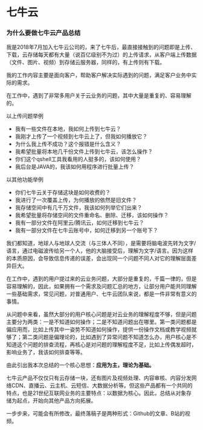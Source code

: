# 七牛云

### 为什么要做七牛云产品总结

我是2018年7月加入七牛云公司的，来了七牛后，最直接接触到的问题即是上传、下载，云存储每天都有大量（说百亿级别不为过）的上传请求，从客户端上传数据（文件、图片、视频）到存储云服务器，同样的，有上传则有下载。

我的工作内容主要是面向客户，帮助客户解决实际遇到的问题，满足客户业务中实际的需求。

在工作中，遇到了非常多用户关于云业务的问题，其中大量是重复的、容易理解的。

以上传问题举例

- 我有一些文件在本地，我如何上传到七牛云？
- 我刚才上传了一个视频到七牛云上了，但我如何播放它？
- 为什么我上传不成功？这个报错是什么含义？
- 我希望批量将本地几千份文件上传到七牛云，该怎么操作？
- 你们这个qshell工具我看用的人挺多的，该如何使用？
- 我后台是JAVA的，我该如何用程序进行批量上传？

以其他功能举例

- 你们七牛云关于存储这块是如何收费的？
- 我进行了一次覆盖上传，为何播放的依然是旧文件？
- 我存储空间中有几千万文件，我该如何列举它们出来？
- 我希望批量将存储空间的文件重命名、删除、迁移，该如何操作？
- 我有一部分文件在阿里云/腾讯云，如何迁移到七牛云？
- 我有一部分文件在七牛云账号中，如何迁移到另一个账号下？

我们都知道，地球人与地球人交流（与三体人不同），是需要将脑电波先转为文字/语言，通过电磁波传给另一个人，他的大脑接受后，理解为文字/语言。因为这样的本质原因，会导致信息传递的误差，会出现同一个问题不同人对它的理解层面差异巨大。

在工作中，遇到的用户提过来的云业务问题，大部分是重复的，千篇一律的，但是容易理解的，因此，如果拥有一个需求及问题汇总的地方，让部分用户能共同理解一些基础需求，常见问题，对普通用户、七牛云团队来说，都是一件非常有意义的事情。

从问题中来看，虽然大部分的用户核心问题是对云业务的理解程度不够，但是问题主要分为两类：一是不知道如何操作；二是不知道问题出在哪里。第一类问题都是偏应用而，比如上传其中一姿势不知道如何操作，提供一份操作文档或教学视频就够了；第二类问题是偏理论的，比如遇到了异常问题不知道怎么办，用户核心是不知道这个问题的排查流程，再核心是对问题的理解程度不足，比如上传偶发超时，影响业务了，我该如何排查等等。

由此引出我本次总结的一个核心思想：**应用为主，理论为基础。**

七牛云产品不仅仅只有云存储一块，还有图片及视频处理、内容审核、内容分发网络CDN、直播云、云主机、云短信、大数据分析等。但这些产品都有一个共同的特点，也是21世纪互联网业务的主要特点：以数据为核心。因此，总结从对象存储为起点，开始向其他产品方向拓展。

一步步来，可能会有所修改，最终落稿子是两种形式：Github的文章、B站的视频。
